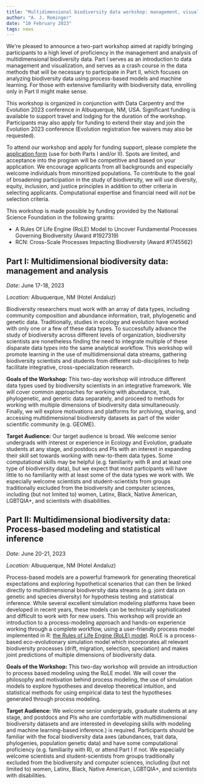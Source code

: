 ```yaml
---
title: "Multidimensional biodiversity data workshop: management, visualization, analysis, and process-based modeling"
author: "A. J. Rominger"
date: "10 February 2023"
tags: news
---
```


We're pleased to announce a two-part workshop aimed at rapidly bringing participants to a high level of proficiency in the management and analysis of multidimensional biodiversity data. Part I serves as an introduction to data management and visualization, and serves as a crash course in the data methods that will be necessary to participate in Part II, which focuses on analyzing biodiversity data using process-based models and machine learning.  For those with extensive familiarity with biodiversity data, enrolling only in Part II might make sense.

This workshop is organized in conjunction with Data Carpentry and the Evolution 2023 conference in Albuquerque, NM, USA. Significant funding is available to support travel and lodging for the duration of the workshop. Participants may also apply for funding to extend their stay and join the Evolution 2023 conference (Evolution registration fee waivers may also be requested). 

To attend our workshop and apply for funding support, please complete the <a href="https://forms.gle/8MwNZLTUk8Y1Git79" target="_blank">application form</a> (use for both Parts I and/or II). Spots are limited, and acceptance into the program will be competitive and based on your application. We encourage applicants from all backgrounds and especially welcome individuals from minoritized populations. To contribute to the goal of broadening participation in the study of biodiversity, we will use diversity, equity, inclusion, and justice principles in addition to other criteria in selecting applicants.  Computational expertise and financial need will *not* be selection criteria.

This workshop is made possible by funding provided by the National Science Foundation in the following grants:
- A Rules Of Life Engine (RoLE) Model to Uncover Fundamental Processes Governing Biodiversity (Award #1927319)
- RCN: Cross-Scale Processes Impacting Biodiversity (Award #1745562)


## Part I: Multidimensional biodiversity data: management and analysis

*Date:* June 17-18, 2023

*Location:* Albuquerque, NM (Hotel Andaluz)

Biodiversity researchers must work with an array of data types, including  community composition and abundance information, trait, phylogenetic and genetic data. Traditionally, studies in ecology and evolution have worked with only one or a few of these data types. To successfully advance the study of biodiversity across different levels of organization, biodiversity scientists are nonetheless finding the need to integrate multiple of these disparate data types into the same analytical workflow. This workshop will promote learning in the use of multidimensional data streams, gathering biodiversity scientists and students from different sub-disciplines to help facilitate integrative, cross-specialization research. 

**Goals of the Workshop:** This two-day workshop will introduce different data types used by  biodiversity scientists in an integrative framework. We will cover common approaches for working with abundance, trait, phylogenetic, and genetic data separately, and proceed to methods for working with multiple dimensions of biodiversity data simultaneously. Finally, we will explore motivations and platforms for archiving, sharing, and accessing multidimensional biodiversity datasets as part of the wider scientific community (e.g. GEOME).  

**Target Audience:** Our target audience is broad. We welcome senior undergrads with interest or experience in Ecology and Evolution, graduate students at any stage, and postdocs and PIs with an interest in expanding their skill set towards working with new-to-them data types. Some computational skills may be helpful (e.g. familiarity with R and at least one type of biodiversity data), but we expect that most participants will have little to no familiarity with at least some of the data types we work with. We especially welcome scientists and student-scientists from groups traditionally excluded from the biodiversity and computer sciences, including (but not limited to) women, Latinx, Black, Native American, LGBTQIA+, and scientists with disabilities.



## Part II: Multidimensional biodiversity data: Process-based modeling and statistical inference

*Date:* June 20-21, 2023

*Location:* Albuquerque, NM (Hotel Andaluz)


Process-based models are a powerful framework for generating theoretical expectations and exploring hypothetical scenarios that can then be linked directly to multidimensional biodiversity data streams (e.g. joint data on genetic and species diversity) for hypothesis testing and statistical inference. While several excellent simulation modeling platforms have been developed in recent years, these models can be technically sophisticated and difficult to work with for new users. This workshop will provide an introduction to a process-modeling approach and hands-on experience working through a complete workflow, using a user-friendly process model implemented in R: <a href="https://role-model.github.io/about" target="_blank">the Rules of Life Engine (RoLE) model</a>. RoLE is a process-based eco-evolutionary simulation model which incorporates all relevant biodiversity processes (drift, migration, selection, speciation) and makes joint predictions of multiple dimensions of biodiversity data.

**Goals of the Workshop:** This two-day workshop will provide an introduction to process based modeling using the RoLE model. We will cover the philosophy and motivation behind process modeling, the use of simulation models to explore hypotheses and develop theoretical intuition, and statistical methods for using empirical data to test the hypotheses generated through process modeling. 

**Target Audience:** We welcome senior undergrads, graduate students at any stage, and postdocs and PIs who are comfortable with multidimensional biodiversity datasets and are interested in developing skills with modeling and machine learning-based inference.) is required. Participants should be familiar with the focal biodiversity data axes (abundances, trait data, phylogenies, population genetic data) and have some computational proficiency (e.g. familiarity with R), or attend Part I if not. We especially welcome scientists and student-scientists from groups traditionally excluded from the biodiversity and computer sciences, including (but not limited to) women, Latinx, Black, Native American, LGBTQIA+, and scientists with disabilities.
